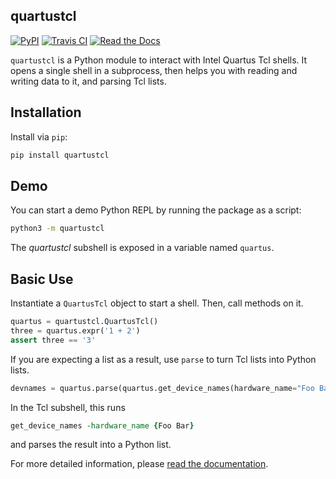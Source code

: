 quartustcl
----------

[![PyPI](https://img.shields.io/pypi/v/quartustcl)](https://pypi.org/project/quartustcl/)
[![Travis CI](https://img.shields.io/travis/com/agrif/quartustcl/master)](https://travis-ci.com/agrif/quartustcl)
[![Read the Docs](https://img.shields.io/readthedocs/quartustcl/latest)][docs]

 [docs]: https://quartustcl.readthedocs.io/en/latest/

`quartustcl` is a Python module to interact with Intel Quartus Tcl
shells. It opens a single shell in a subprocess, then helps you with
reading and writing data to it, and parsing Tcl lists.

## Installation

Install via `pip`:

```bash
pip install quartustcl
```

## Demo

You can start a demo Python REPL by running the package as a script:
```bash
python3 -m quartustcl
```

The *quartustcl* subshell is exposed in a variable named `quartus`.

## Basic Use

Instantiate a `QuartusTcl` object to start a shell. Then, call methods
on it.

```python
quartus = quartustcl.QuartusTcl()
three = quartus.expr('1 + 2')
assert three == '3'
```

If you are expecting a list as a result, use `parse` to turn Tcl lists
into Python lists.

```python
devnames = quartus.parse(quartus.get_device_names(hardware_name="Foo Bar"))
```

In the Tcl subshell, this runs
```tcl
get_device_names -hardware_name {Foo Bar}
```
and parses the result into a Python list.

For more detailed information, please [read the documentation][docs].
